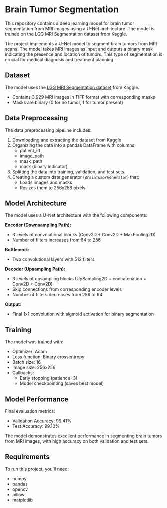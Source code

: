 # Brain Tumor Segmentation

This repository contains a deep learning model for brain tumor segmentation from MRI images using a U-Net architecture. The model is trained on the LGG MRI Segmentation dataset from Kaggle.

The project implements a U-Net model to segment brain tumors from MRI scans. The model takes MRI images as input and outputs a binary mask indicating the presence and location of tumors. This type of segmentation is crucial for medical diagnosis and treatment planning.


## Dataset

The model uses the [LGG MRI Segmentation dataset](https://www.kaggle.com/datasets/mateuszbuda/lgg-mri-segmentation) from Kaggle.

- Contains 3,929 MRI images in TIFF format with corresponding masks
- Masks are binary (0 for no tumor, 1 for tumor present)

## Data Preprocessing

The data preprocessing pipeline includes:
1. Downloading and extracting the dataset from Kaggle
2. Organizing the data into a pandas DataFrame with columns:
   - patient_id
   - image_path
   - mask_path
   - mask (binary indicator)
3. Splitting the data into training, validation, and test sets.
4. Creating a custom data generator (`BrainTumorGenerator`) that:
   - Loads images and masks
   - Resizes them to 256x256 pixels

## Model Architecture

The model uses a U-Net architecture with the following components:

**Encoder (Downsampling Path):**
- 3 levels of convolutional blocks (Conv2D + Conv2D + MaxPooling2D)
- Number of filters increases from 64 to 256

**Bottleneck:**
- Two convolutional layers with 512 filters

**Decoder (Upsampling Path):**
- 3 levels of upsampling blocks (UpSampling2D + concatenation + Conv2D + Conv2D)
- Skip connections from corresponding encoder levels
- Number of filters decreases from 256 to 64

**Output:**
- Final 1x1 convolution with sigmoid activation for binary segmentation

## Training

The model was trained with:
- Optimizer: Adam
- Loss function: Binary crossentropy
- Batch size: 16
- Image size: 256x256
- Callbacks:
  - Early stopping (patience=3)
  - Model checkpointing (saves best model)
 
## Model Performance

Final evaluation metrics:
- Validation Accuracy: 99.41%
- Test Accuracy: 99.10%

The model demonstrates excellent performance in segmenting brain tumors from MRI images, with high accuracy on both validation and test sets.

## Requirements

To run this project, you'll need:
- numpy
- pandas
- opencv
- pillow
- matplotlib
